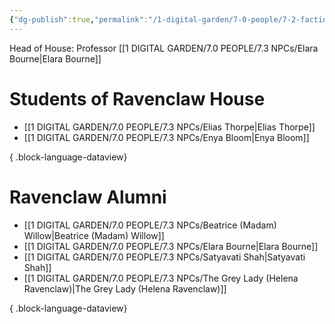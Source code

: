 ```yaml
---
{"dg-publish":true,"permalink":"/1-digital-garden/7-0-people/7-2-factions/07-2-05-ravenclaw-house/"}
---
```


Head of House: Professor [[1 DIGITAL GARDEN/7.0 PEOPLE/7.3 NPCs/Elara Bourne\|Elara Bourne]]

# Students of Ravenclaw House

- [[1 DIGITAL GARDEN/7.0 PEOPLE/7.3 NPCs/Elias Thorpe\|Elias Thorpe]]
- [[1 DIGITAL GARDEN/7.0 PEOPLE/7.3 NPCs/Enya Bloom\|Enya Bloom]]

{ .block-language-dataview}

# Ravenclaw  Alumni
- [[1 DIGITAL GARDEN/7.0 PEOPLE/7.3 NPCs/Beatrice (Madam) Willow\|Beatrice (Madam) Willow]]
- [[1 DIGITAL GARDEN/7.0 PEOPLE/7.3 NPCs/Elara Bourne\|Elara Bourne]]
- [[1 DIGITAL GARDEN/7.0 PEOPLE/7.3 NPCs/Satyavati Shah\|Satyavati Shah]]
- [[1 DIGITAL GARDEN/7.0 PEOPLE/7.3 NPCs/The Grey Lady (Helena Ravenclaw)\|The Grey Lady (Helena Ravenclaw)]]

{ .block-language-dataview}
